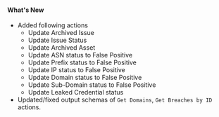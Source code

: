 #### What's New
- Added following actions
  - Update Archived Issue
  - Update Issue Status
  - Update Archived Asset
  - Update ASN status to False Positive
  - Update Prefix status to False Positive
  - Update IP status to False Positive
  - Update Domain status to False Positive
  - Update Sub-Domain status to False Positive
  - Update Leaked Credential status
- Updated/fixed output schemas of `Get Domains`, `Get Breaches by ID` actions.